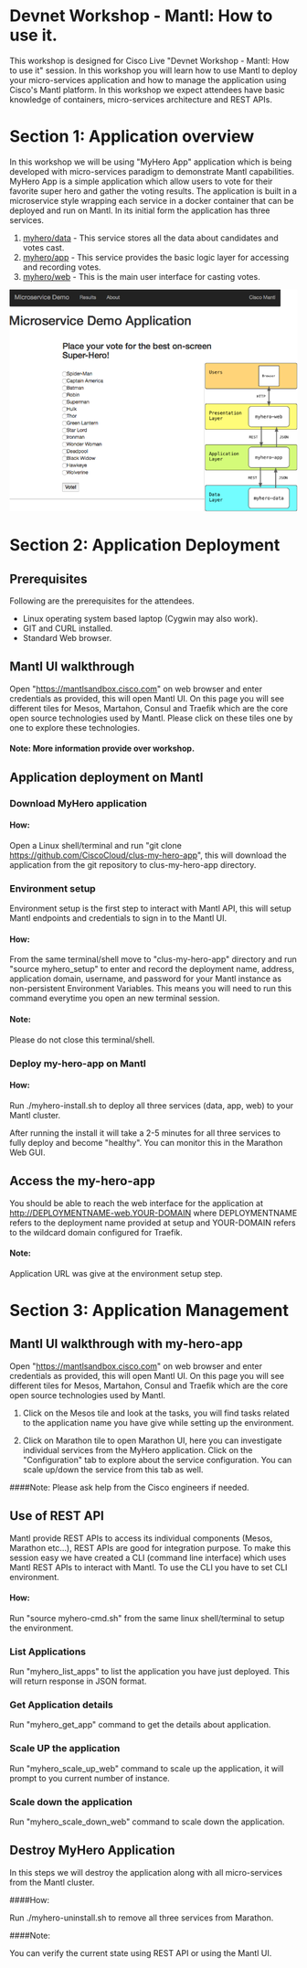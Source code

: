# Devnet Workshop - Mantl: How to use it.

This workshop is designed for Cisco Live "Devnet Workshop - Mantl: How to use it" session. In this workshop you will learn how to use Mantl to deploy your micro-services application and how to manage the application using Cisco's Mantl platform. In this workshop we expect attendees have basic knowledge of containers, micro-services architecture and REST APIs.  

# Section 1: Application overview

In this workshop we will be using "MyHero App" application which is being developed with micro-services paradigm to demonstrate Mantl capabilities. MyHero App is a simple application which allow users to vote for their favorite super hero and gather the voting results. The application is built in a microservice style wrapping each service in a docker container that can be deployed and run on Mantl.  In its initial form the application has three services.

1. [myhero/data](https://github.com/hpreston/myhero_data) - This service stores all the data about candidates and votes cast.
2. [myhero/app](https://github.com/hpreston/myhero_app) - This service provides the basic logic layer for accessing and recording votes.
3. [myhero/web](https://github.com/hpreston/myhero_web) - This is the main user interface for casting votes.

![MyHero Demo Application](diagrams/myhero-demo-i1.png)

# Section 2: Application Deployment

## Prerequisites

Following are the prerequisites for the attendees.

- Linux operating system based laptop (Cygwin may also work).
- GIT and CURL installed.
- Standard Web browser.

## Mantl UI walkthrough

Open "https://mantlsandbox.cisco.com" on web browser and enter credentials as provided, this will open Mantl UI. On this page you will see different tiles for Mesos, Martahon, Consul and Traefik which are the core open source technologies used by Mantl. Please click on these  tiles one by one to explore these technologies.

#### Note: More information provide over workshop.   

## Application deployment on Mantl

### Download MyHero application

#### How:

Open a Linux shell/terminal and run "git clone https://github.com/CiscoCloud/clus-my-hero-app", this will download the application from the git repository to clus-my-hero-app directory.

### Environment setup

Environment setup is the first step to interact with Mantl API, this will setup Mantl endpoints and credentials to sign in to the Mantl UI.

#### How:
From the same terminal/shell move to "clus-my-hero-app" directory and run "source myhero_setup" to enter and record the deployment name, address, application domain, username, and password for your Mantl instance as non-persistent Environment Variables. This means you will need to run this command everytime you open an new terminal session.

#### Note:
Please do not close this terminal/shell.

### Deploy my-hero-app on Mantl

#### How:
Run ./myhero-install.sh to deploy all three services (data, app, web) to your Mantl cluster.

After running the install it will take a 2-5 minutes for all three services to fully deploy and become "healthy". You can monitor this in the Marathon Web GUI.

## Access the my-hero-app

You should be able to reach the web interface for the application at http://DEPLOYMENTNAME-web.YOUR-DOMAIN where DEPLOYMENTNAME refers to the deployment name provided at setup and YOUR-DOMAIN refers to the wildcard domain configured for Traefik.

#### Note:

Application URL was give at the environment setup step.

# Section 3: Application Management

## Mantl UI walkthrough with my-hero-app

Open "https://mantlsandbox.cisco.com" on web browser and enter credentials as provided, this will open Mantl UI. On this page you will see different tiles for Mesos, Martahon, Consul and Traefik which are the core open source technologies used by Mantl.

1. Click on the Mesos tile and look at the tasks, you will find tasks related to the application name you have give while setting up the environment.

2. Click on Marathon tile to open Marathon UI, here you can investigate individual services from the MyHero application. Click on the "Configuration" tab to explore about the service configuration. You can scale up/down the service from this tab as well.

####Note:
Please ask help from the Cisco engineers if needed.    


## Use of REST API

Mantl provide REST APIs to access its individual components (Mesos, Marathon etc...), REST APIs are good for integration purpose. To make this session easy we have created a CLI (command line interface) which uses Mantl REST APIs to interact with Mantl. To use the CLI you have to set CLI environment.   

#### How:

Run "source myhero-cmd.sh" from the same linux shell/terminal to setup the environment.

### List Applications

Run "myhero_list_apps" to list the application you have just deployed. This will return response in JSON format.


### Get Application details

Run "myhero_get_app" command to get the details about application.

### Scale UP the application

Run "myhero_scale_up_web" command to scale up the application, it will prompt to you current number of instance.  

### Scale down the application

Run "myhero_scale_down_web" command to scale down the application.

## Destroy MyHero Application

In this steps we will destroy the application along with all micro-services from the Mantl cluster.

####How:

Run ./myhero-uninstall.sh to remove all three services from Marathon.

####Note:

You can verify the current state using REST API or using the Mantl UI.
